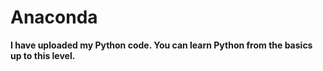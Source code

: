 # Anaconda
**I have uploaded my Python code. You can learn Python from the basics up to this level.**
